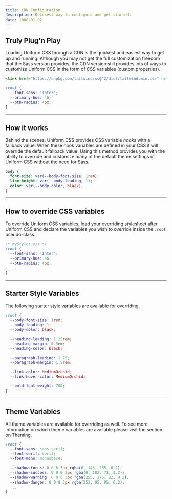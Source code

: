 ```yaml
---
title: CDN Configuration
description: Quickest way to configure and get started.
date: 1000-01-02
---
```


## Truly Plug'n Play

Loading Uniform CSS through a CDN is the quickest and easiest way to get up and running. Although you may not get the full customization freedom that the Sass version provides, the CDN version still provides lots of ways to customize Uniform CSS in the form of CSS variables (custom properties).

```html
<link href="https://unpkg.com/tailwindcss@^2/dist/tailwind.min.css" rel="stylesheet">
```

```css
:root {
  --font-sans: 'Inter';
  --primary-hue: 46;
  --btn-radius: 4px;
}
```

---

## How it works

Behind the scenes, Uniform CSS provides CSS variable *hooks* with a fallback value. When these hook variables are defined in your CSS it will override the default fallback value. Using this method provides you with the ability to override and customize many of the default theme settings of Uniform CSS without the need for Sass. 

```css
body {
  font-size: var(--body-font-size, 1rem);
  line-height: var(--body-leading, 1);
  color: var(--body-color, black);
}
```

---

## How to override CSS variables

To override Uniform CSS variables, load your overriding stylesheet after Uniform CSS and declare the variables you wish to override inside the `:root` pseudo-class. 

```css
/* myStyles.css */
:root {
  --font-sans: 'Inter';
  --primary-hue: 46;
  --btn-radius: 4px;
  ...
}
```

---


## Starter Style Variables

The following starter style variables are available for overriding.

```css
:root {
  --body-font-size: 1rem;
  --body-leading: 1;
  --body-color: black;

  --heading-leading: 1.25rem;
  --heading-margin: 0.5em;
  --heading-color: black;

  --paragraph-leading: 1.75;
  --paragraph-margin: 1.5rem;

  --link-color: MediumOrchid;
  --link-hover-color: MediumOrchid;

  --bold-font-weight: 700;  
}
```

---

## Theme Variables

All theme variables are available for overriding as well. To see more information on which theme variables are available please visit the section on Theming.

```css
:root {
  --font-sans: sans-serif;
  --font-serif: serif;
  --font-mono: monospace;

  --shadow-focus: 0 0 0 3px rgba(0, 145, 255, 0.2);
  --shadow-success: 0 0 0 3px rgba(0, 182, 73, 0.2);
  --shadow-warning: 0 0 0 3px rgba(255, 175, 22, 0.2);
  --shadow-danger: 0 0 0 3px rgba(252, 95, 95, 0.2);
  ...
}
```
